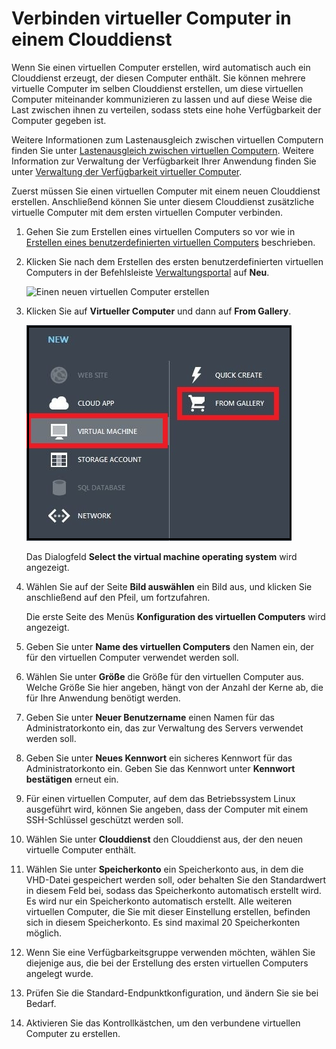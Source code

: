 <properties  authors="kathydav" editor="tysonn" manager="donaldg" />

# Verbinden virtueller Computer in einem Clouddienst

Wenn Sie einen virtuellen Computer erstellen, wird automatisch auch ein Clouddienst erzeugt, der diesen Computer enthält. Sie können mehrere virtuelle Computer im selben Clouddienst erstellen, um diese virtuellen Computer miteinander kommunizieren zu lassen und auf diese Weise die Last zwischen ihnen zu verteilen, sodass stets eine hohe Verfügbarkeit der Computer gegeben ist.

Weitere Informationen zum Lastenausgleich zwischen virtuellen Computern finden Sie unter [Lastenausgleich zwischen virtuellen Computern](../load-balancing-vms/). Weitere Information zur Verwaltung der Verfügbarkeit Ihrer Anwendung finden Sie unter [Verwaltung der Verfügbarkeit virtueller Computer](../manage-vm-availability/).

Zuerst müssen Sie einen virtuellen Computer mit einem neuen Clouddienst erstellen. Anschließend können Sie unter diesem Clouddienst zusätzliche virtuelle Computer mit dem ersten virtuellen Computer verbinden.

1.  Gehen Sie zum Erstellen eines virtuellen Computers so vor wie in [Erstellen eines benutzerdefinierten virtuellen Computers](../howto-custom-create-vm/) beschrieben.

2.  Klicken Sie nach dem Erstellen des ersten benutzerdefinierten virtuellen Computers in der Befehlsleiste [Verwaltungsportal][1] auf **Neu**.
    
    ![Einen neuen virtuellen Computer
    erstellen](./media/howto-connect-vm-cloud-service/Create.png)

3.  Klicken Sie auf **Virtueller Computer** und dann auf **From Gallery**.
    
    ![Einen benutzerdefinierten virtuellen Computer erstellen](./media/howto-connect-vm-cloud-service/CreateNew.png)
    
    Das Dialogfeld **Select the virtual machine operating system** wird angezeigt.

4.  Wählen Sie auf der Seite **Bild auswählen** ein Bild aus, und klicken Sie anschließend auf den Pfeil, um fortzufahren.
    
    Die erste Seite des Menüs **Konfiguration des virtuellen Computers** wird angezeigt.

5.  Geben Sie unter **Name des virtuellen Computers** den Namen ein, der für den virtuellen Computer verwendet werden soll.

6.  Wählen Sie unter **Größe** die Größe für den virtuellen Computer aus. Welche Größe Sie hier angeben, hängt von der Anzahl der Kerne ab, die für Ihre Anwendung benötigt werden.

7.  Geben Sie unter **Neuer Benutzername** einen Namen für das Administratorkonto ein, das zur Verwaltung des Servers verwendet werden soll.

8.  Geben Sie unter **Neues Kennwort** ein sicheres Kennwort für das Administratorkonto ein. Geben Sie das Kennwort unter **Kennwort bestätigen** erneut ein.

9.  Für einen virtuellen Computer, auf dem das Betriebssystem Linux ausgeführt wird, können Sie angeben, dass der Computer mit einem SSH-Schlüssel geschützt werden soll.

10. Wählen Sie unter **Clouddienst** den Clouddienst aus, der den neuen virtuelle Computer enthält.

11. Wählen Sie unter **Speicherkonto** ein Speicherkonto aus, in dem die VHD-Datei gespeichert werden soll, oder behalten Sie den Standardwert in diesem Feld bei, sodass das Speicherkonto automatisch erstellt wird. Es wird nur ein Speicherkonto automatisch erstellt. Alle weiteren virtuellen Computer, die Sie mit dieser Einstellung erstellen, befinden sich in diesem Speicherkonto. Es sind maximal 20 Speicherkonten möglich.

12. Wenn Sie eine Verfügbarkeitsgruppe verwenden möchten, wählen Sie diejenige aus, die bei der Erstellung des ersten virtuellen Computers angelegt wurde.

13. Prüfen Sie die Standard-Endpunktkonfiguration, und ändern Sie sie bei Bedarf.

14. Aktivieren Sie das Kontrollkästchen, um den verbundene virtuellen Computer zu erstellen.



[1]: http://manage.windowsazure.com